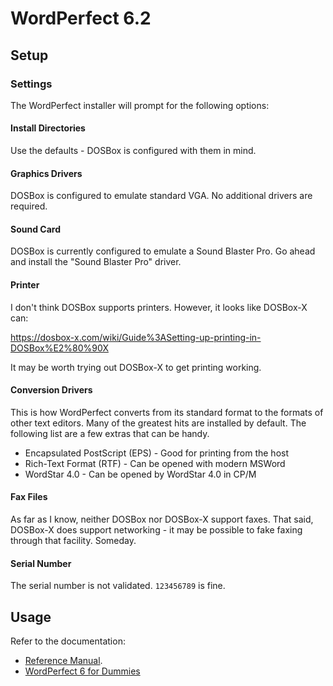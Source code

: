 # WordPerfect 6.2

## Setup

### Settings

The WordPerfect installer will prompt for the following options:

#### Install Directories

Use the defaults - DOSBox is configured with them in mind.

#### Graphics Drivers

DOSBox is configured to emulate standard VGA. No additional drivers are
required.

#### Sound Card

DOSBox is currently configured to emulate a Sound Blaster Pro. Go ahead and
install the "Sound Blaster Pro" driver.

#### Printer

I don't think DOSBox supports printers. However, it looks like DOSBox-X can:

<https://dosbox-x.com/wiki/Guide%3ASetting-up-printing-in-DOSBox%E2%80%90X>

It may be worth trying out DOSBox-X to get printing working.

#### Conversion Drivers

This is how WordPerfect converts from its standard format to the formats of
other text editors. Many of the greatest hits are installed by default. The
following list are a few extras that can be handy.

* Encapsulated PostScript (EPS) - Good for printing from the host
* Rich-Text Format (RTF) - Can be opened with modern MSWord
* WordStar 4.0 - Can be opened by WordStar 4.0 in CP/M

#### Fax Files

As far as I know, neither DOSBox nor DOSBox-X support faxes. That said,
DOSBox-X does support networking - it may be possible to fake faxing through
that facility. Someday.

#### Serial Number

The serial number is not validated. `123456789` is fine.

## Usage

Refer to the documentation:

* [Reference Manual](https://mendelson.org/wpdos/WPDOS60Reference.pdf).
* [WordPerfect 6 for Dummies](https://archive.org/details/wordperfect6ford00gook)

